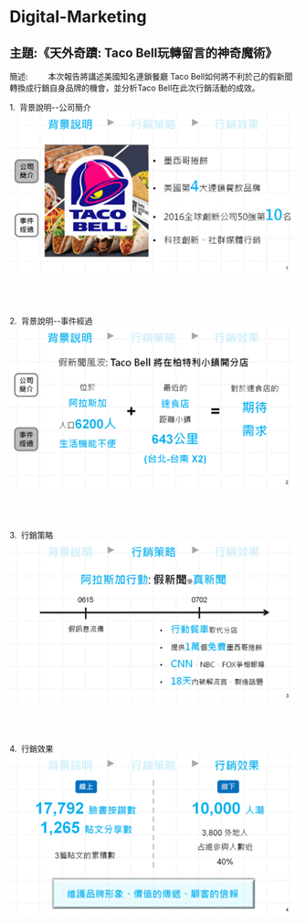 # Digital-Marketing
## 主題:《天外奇蹟: Taco Bell玩轉留言的神奇魔術》

簡述:
&nbsp;&nbsp;&nbsp;&nbsp;&nbsp;&nbsp;&nbsp;&nbsp;本次報告將講述美國知名連鎖餐廳 Taco Bell如何將不利於己的假新聞轉換成行銷自身品牌的機會，並分析Taco Bell在此次行銷活動的成效。

1.&nbsp;&nbsp;背景說明--公司簡介
<img src="https://github.com/ShangWeiKuo/Digital-Marketing/blob/master/%E5%85%AC%E5%8F%B8%E7%B0%A1%E4%BB%8B.png" width="700">
<br>
<br>
<br>
<br>
<br>
2.&nbsp;&nbsp;背景說明--事件經過
<img src="https://github.com/ShangWeiKuo/Digital-Marketing/blob/master/%E4%BA%8B%E4%BB%B6%E7%B6%93%E9%81%8E.png" width="700">
<br>
<br>
<br>
<br>
<br>
3.&nbsp;&nbsp;行銷策略
<img src="https://github.com/ShangWeiKuo/Digital-Marketing/blob/master/%E8%A1%8C%E9%8A%B7%E7%AD%96%E7%95%A5.png" width="700">
<br>
<br>
<br>
<br>
<br>
4.&nbsp;&nbsp;行銷效果
<img src="https://github.com/ShangWeiKuo/Digital-Marketing/blob/master/%E6%88%90%E6%95%88%E5%88%86%E6%9E%90.png" width="700">
